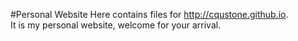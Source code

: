 #Personal Website
Here contains files for http://cqustone.github.io.  
It is my personal website, welcome for your arrival.  

